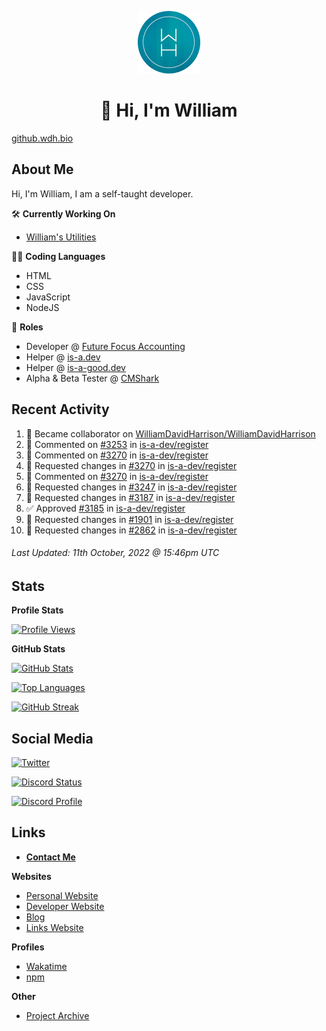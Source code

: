 <p align="center"><a href="https://wakatime.com/@wh"><img src="https://raw.githubusercontent.com/WilliamDavidHarrison/WilliamDavidHarrison/main/assets/logo.png" height="100" width="100"></a></p>

<h1 align="center">👋 Hi, I'm William</h1>

[github.wdh.bio](https://github.wdh.bio)

<h2>About Me</h2>

Hi, I'm William, I am a self-taught developer.

🛠️ **Currently Working On**
- [William's Utilities](https://github.com/williamsutilities/bot)

🧑‍💻 **Coding Languages**
- HTML
- CSS
- JavaScript
- NodeJS

💼 **Roles**
- Developer @ [Future Focus Accounting](https://github.com/futurefocusaccounting)
- Helper @ [is-a.dev](https://github.com/is-a-dev/register)
- Helper @ [is-a-good.dev](https://github.com/is-a-good-dev/register)
- Alpha & Beta Tester @ [CMShark](https://github.com/wclarkey/cmshark)

<h2>Recent Activity</h2>

<!--RECENT_ACTIVITY:start-->
1. 🤝 Became collaborator on [WilliamDavidHarrison/WilliamDavidHarrison](https://github.com/WilliamDavidHarrison/WilliamDavidHarrison)
2. 💬 Commented on [#3253](https://github.com/is-a-dev/register/pull/3253#discussion_r992128121) in [is-a-dev/register](https://github.com/is-a-dev/register)
3. 💬 Commented on [#3270](https://github.com/is-a-dev/register/pull/3270#discussion_r992127613) in [is-a-dev/register](https://github.com/is-a-dev/register)
4. 🔴 Requested changes in [#3270](https://github.com/is-a-dev/register/pull/3270#pullrequestreview-1137203543) in [is-a-dev/register](https://github.com/is-a-dev/register)
5. 💬 Commented on [#3270](https://github.com/is-a-dev/register/pull/3270#discussion_r992126797) in [is-a-dev/register](https://github.com/is-a-dev/register)
6. 🔴 Requested changes in [#3247](https://github.com/is-a-dev/register/pull/3247#pullrequestreview-1137201294) in [is-a-dev/register](https://github.com/is-a-dev/register)
7. 🔴 Requested changes in [#3187](https://github.com/is-a-dev/register/pull/3187#pullrequestreview-1137200757) in [is-a-dev/register](https://github.com/is-a-dev/register)
8. ✅ Approved [#3185](https://github.com/is-a-dev/register/pull/3185#pullrequestreview-1137200344) in [is-a-dev/register](https://github.com/is-a-dev/register)
9. 🔴 Requested changes in [#1901](https://github.com/is-a-dev/register/pull/1901#pullrequestreview-1137197314) in [is-a-dev/register](https://github.com/is-a-dev/register)
10. 🔴 Requested changes in [#2862](https://github.com/is-a-dev/register/pull/2862#pullrequestreview-1137195940) in [is-a-dev/register](https://github.com/is-a-dev/register)
<!--RECENT_ACTIVITY:end-->

<!--RECENT_ACTIVITY:last_update-->
###### Last Updated: 11th October, 2022 @ 15:46pm UTC
<!--RECENT_ACTIVITY:last_update_end-->

<h2>Stats</h2>

**Profile Stats**

[![Profile Views](https://komarev.com/ghpvc/?username=williamdavidharrison&color=blue&style=for-the-badge)](https://github.com/williamdavidharrison)

**GitHub Stats**

[![GitHub Stats](https://github-readme-stats.api.williamharrison.dev/api?username=williamdavidharrison&theme=algolia&show_icons=true&border_radius=8&count_private=true&include_all_commits=true)](https://github.com/williamdavidharrison)

[![Top Languages](https://github-readme-stats.api.williamharrison.dev/api/top-langs/?username=williamdavidharrison&theme=algolia&layout=compact&border_radius=8)](https://github.com/williamdavidharrison)

[![GitHub Streak](https://wh-github-readme-streak-stats.herokuapp.com/?user=WilliamDavidHarrison&theme=dark)](https://github.com/williamdavidharrison)

<h2>Social Media</h2>

[![Twitter](https://img.shields.io/twitter/follow/WDHarrison09?color=1DA1F2&logo=twitter&style=for-the-badge)](https://twitter.com/intent/user?screen_name=wdharrison09)

[![Discord Status](https://discord-md-badge.api.williamharrison.dev/api/shield/853158265466257448?theme=discord-inverted)](https://discord.com/users/853158265466257448)

[![Discord Profile](https://lanyard-profile-readme.api.williamharrison.dev/api/853158265466257448)](https://discord.com/users/853158265466257448)

<h2>Links</h2>

- **[Contact Me](https://contact.williamharrison.me)**

**Websites**
- [Personal Website](https://william.net.au)
- [Developer Website](https://williamharrison.dev)
- [Blog](https://www.williamharrison.blog)
- [Links Website](https://williamharrison.me)

**Profiles**
- [Wakatime](https://wakatime.com/@wh)
- [npm](https://www.npmjs.com/~wdharrison09)

**Other**
- [Project Archive](https://archive.williamharrison.dev)
